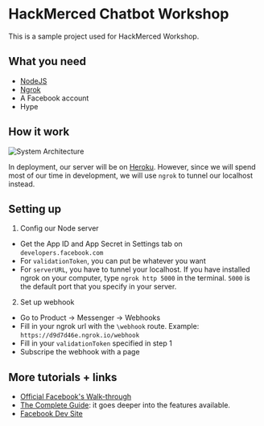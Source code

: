 # HackMerced Chatbot Workshop
This is a sample project used for HackMerced Workshop. 

## What you need

- [NodeJS](https://nodejs.org/en/)
- [Ngrok](https://ngrok.com/)
- A Facebook account
- Hype

## How it work

![System Architecture](http://i.imgur.com/BeSLBtw.png)

In deployment, our server will be on [Heroku](https://www.heroku.com/). However, since we will spend most of our time in development, we will use `ngrok` to tunnel our localhost instead.

## Setting up

1. Config our Node server
  - Get the App ID and App Secret in Settings tab on `developers.facebook.com`
  - For `validationToken`, you can put be whatever you want
  - For `serverURL`, you have to tunnel your localhost. If you have installed ngrok on your computer, type `ngrok http 5000` in the terminal. `5000` is the default port that you specify in your server.
  
2. Set up webhook
  - Go to Product -> Messenger -> Webhooks
  - Fill in your ngrok url with the `\webhook` route. Example: `https://d9d7d46e.ngrok.io/webhook`
  - Fill in your `validationToken` specified in step 1
  - Subscripe the webhook with a page

## More tutorials + links

- [Official Facebook's Walk-through](https://developers.facebook.com/docs/messenger-platform/quickstart)
- [The Complete Guide](https://developers.facebook.com/docs/messenger-platform/implementation): it goes deeper into the features available.
- [Facebook Dev Site](https://developers.facebook.com/docs/messenger-platform/)
